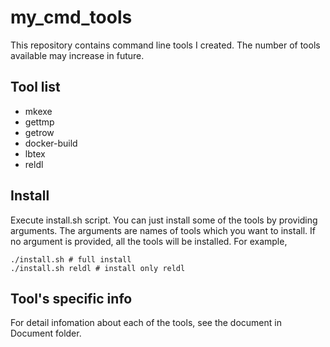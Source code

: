# my_cmd_tools
This repository contains command line tools I created. The number of tools available may increase in future.

## Tool list
- mkexe
- gettmp
- getrow
- docker-build
- lbtex
- reldl

## Install
Execute install.sh script. You can just install some of the tools by providing arguments. The arguments are names of tools which you want to install. If no argument is provided, all the tools will be installed. For example,
```
./install.sh # full install
./install.sh reldl # install only reldl
```

## Tool's specific info
For detail infomation about each of the tools, see the document in Document folder.
